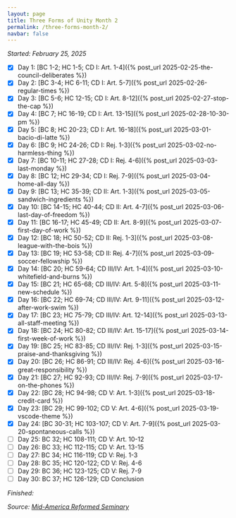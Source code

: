 ```yaml
---
layout: page
title: Three Forms of Unity Month 2
permalink: /three-forms-month-2/
navbar: false
---
```


*Started: February 25, 2025*

- [x] Day 1: [BC 1-2; HC 1-5; CD I: Art. 1-4]({% post_url 2025-02-25-the-council-deliberates %})
- [x] Day 2: [BC 3-4; HC 6-11; CD I: Art. 5-7]({% post_url 2025-02-26-regular-times %})
- [x] Day 3: [BC 5-6; HC 12-15; CD I: Art. 8-12]({% post_url 2025-02-27-stop-the-cap %})
- [x] Day 4: [BC 7; HC 16-19; CD I: Art. 13-15]({% post_url 2025-02-28-10-30-pm %})
- [x] Day 5: [BC 8; HC 20-23; CD I: Art. 16-18]({% post_url 2025-03-01-bacio-di-latte %})
- [x] Day 6: [BC 9; HC 24-26; CD I: Rej. 1-3]({% post_url 2025-03-02-no-harmless-thing %})
- [x] Day 7: [BC 10-11; HC 27-28; CD I: Rej. 4-6]({% post_url 2025-03-03-last-monday %})
- [x] Day 8: [BC 12; HC 29-34; CD I: Rej. 7-9]({% post_url 2025-03-04-home-all-day %})
- [x] Day 9: [BC 13; HC 35-39; CD II: Art. 1-3]({% post_url 2025-03-05-sandwich-ingredients %})
- [x] Day 10: [BC 14-15; HC 40-44; CD II: Art. 4-7]({% post_url 2025-03-06-last-day-of-freedom %})
- [x] Day 11: [BC 16-17; HC 45-49; CD II: Art. 8-9]({% post_url 2025-03-07-first-day-of-work %})
- [x] Day 12: [BC 18; HC 50-52; CD II: Rej. 1-3]({% post_url 2025-03-08-league-with-the-bois %})
- [x] Day 13: [BC 19; HC 53-58; CD II: Rej. 4-7]({% post_url 2025-03-09-soccer-fellowship %})
- [x] Day 14: [BC 20; HC 59-64; CD III/IV: Art. 1-4]({% post_url 2025-03-10-whitefield-and-burns %})
- [x] Day 15: [BC 21; HC 65-68; CD III/IV: Art. 5-8]({% post_url 2025-03-11-new-schedule %})
- [x] Day 16: [BC 22; HC 69-74; CD III/IV: Art. 9-11]({% post_url 2025-03-12-after-work-swim %})
- [x] Day 17: [BC 23; HC 75-79; CD III/IV: Art. 12-14]({% post_url 2025-03-13-all-staff-meeting %})
- [x] Day 18: [BC 24; HC 80-82; CD III/IV: Art. 15-17]({% post_url 2025-03-14-first-week-of-work %})
- [x] Day 19: [BC 25; HC 83-85; CD III/IV: Rej. 1-3]({% post_url 2025-03-15-praise-and-thanksgiving %})
- [x] Day 20: [BC 26; HC 86-91; CD III/IV: Rej. 4-6]({% post_url 2025-03-16-great-responsibility %})
- [x] Day 21: [BC 27; HC 92-93; CD III/IV: Rej. 7-9]({% post_url 2025-03-17-on-the-phones %})
- [x] Day 22: [BC 28; HC 94-98; CD V: Art. 1-3]({% post_url 2025-03-18-credit-card %})
- [x] Day 23: [BC 29; HC 99-102; CD V: Art. 4-6]({% post_url 2025-03-19-vscode-theme %})
- [x] Day 24: [BC 30-31; HC 103-107; CD V: Art. 7-9]({% post_url 2025-03-20-spontaneous-calls %})
- [ ] Day 25: BC 32; HC 108-111; CD V: Art. 10-12
- [ ] Day 26: BC 33; HC 112-115; CD V: Art. 13-15
- [ ] Day 27: BC 34; HC 116-119; CD V: Rej. 1-3
- [ ] Day 28: BC 35; HC 120-122; CD V: Rej. 4-6
- [ ] Day 29: BC 36; HC 123-125; CD V: Rej. 7-9
- [ ] Day 30: BC 37; HC 126-129; CD Conclusion

*Finished:*

*Source:* [*Mid-America Reformed Seminary*](https://s3.us-west-1.amazonaws.com/blog.swang.cloud/reformed-standards-monthly.pdf)